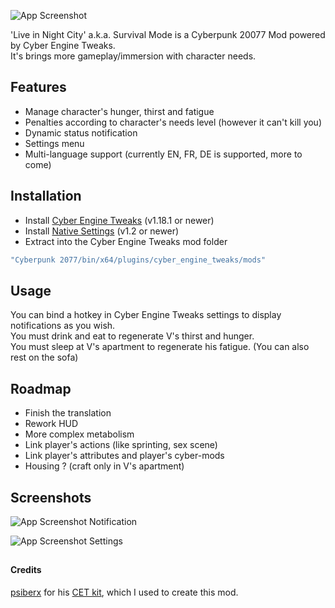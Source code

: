 ![App Screenshot](https://i.ibb.co/PZFJvR5/logo.png)

'Live in Night City' a.k.a. Survival Mode is a Cyberpunk 20077 Mod powered by Cyber Engine Tweaks.  
It's brings more gameplay/immersion with character needs.


## Features

- Manage character's hunger, thirst and fatigue
- Penalties according to character's needs level (however it can't kill you)
- Dynamic status notification
- Settings menu
- Multi-language support (currently EN, FR, DE is supported, more to come)


## Installation

- Install [Cyber Engine Tweaks](https://github.com/yamashi/CyberEngineTweaks) (v1.18.1 or newer)
- Install [Native Settings](https://github.com/justarandomguyintheinternet/CP77_nativeSettings) (v1.2 or newer)
- Extract into the Cyber Engine Tweaks mod folder
```bash
"Cyberpunk 2077/bin/x64/plugins/cyber_engine_tweaks/mods"
```


## Usage

You can bind a hotkey in Cyber Engine Tweaks settings to display notifications as you wish.  
You must drink and eat to regenerate V's thirst and hunger.  
You must sleep at V's apartment to regenerate his fatigue. (You can also rest on the sofa)


## Roadmap

- Finish the translation
- Rework HUD
- More complex metabolism
- Link player's actions (like sprinting, sex scene)
- Link player's attributes and player's cyber-mods
- Housing ? (craft only in V's apartment)


## Screenshots

![App Screenshot](https://i.ibb.co/gtzCkJN/example-hud.jpg)
Notification

![App Screenshot](https://i.ibb.co/g9Gj69M/example-settings.jpg)
Settings


##


#### Credits
[psiberx](https://github.com/psiberx) for his [CET kit](https://github.com/psiberx/cp2077-cet-kit), which I used to create this mod.
